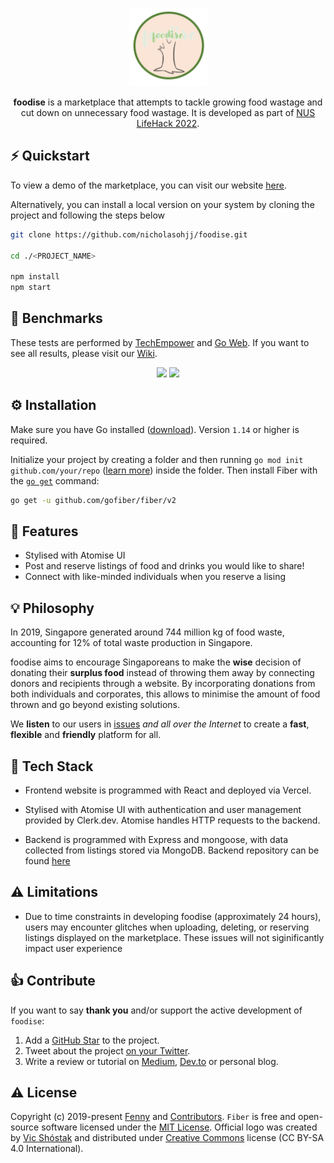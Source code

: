 <p align="center">
  <a href="https://foodise.vercel.app">
    <img alt="Fiber" height="125" src="./src/images/logo.png">
  </a>
  <br>
  
<p align="center">
<b>foodise</b> is a marketplace that attempts to tackle growing food wastage and cut down on unnecessary food wastage. It is developed as part of <a href="https://lifehack.nuscomputing.com/">NUS LifeHack 2022</a>.
</p>

## ⚡️ Quickstart

To view a demo of the marketplace, you can visit our website [here]("https://foodise.vercel.app").

Alternatively, you can install a local version on your system by cloning the project and following the steps below

```sh
git clone https://github.com/nicholasohjj/foodise.git

cd ./<PROJECT_NAME>

npm install
npm start

```

## 🤖 Benchmarks

These tests are performed by [TechEmpower](https://www.techempower.com/benchmarks/#section=data-r19&hw=ph&test=plaintext) and [Go Web](https://github.com/smallnest/go-web-framework-benchmark). If you want to see all results, please visit our [Wiki](https://docs.gofiber.io/extra/benchmarks).

<p float="left" align="middle">
  <img src="https://raw.githubusercontent.com/gofiber/docs/master/.gitbook/assets/benchmark-pipeline.png" width="49%">
  <img src="https://raw.githubusercontent.com/gofiber/docs/master/.gitbook/assets/benchmark_alloc.png" width="49%">
</p>

## ⚙️ Installation

Make sure you have Go installed ([download](https://go.dev/dl/)). Version `1.14` or higher is required.

Initialize your project by creating a folder and then running `go mod init github.com/your/repo` ([learn more](https://go.dev/blog/using-go-modules)) inside the folder. Then install Fiber with the [`go get`](https://pkg.go.dev/cmd/go/#hdr-Add_dependencies_to_current_module_and_install_them) command:

```bash
go get -u github.com/gofiber/fiber/v2
```

## 🎯 Features

-   Stylised with Atomise UI
- Post and reserve listings of food and drinks you would like to share!
- Connect with like-minded individuals when you reserve a lising
## 💡 Philosophy

In 2019, Singapore generated around 744 million kg of food waste, accounting for 12% of total waste production in Singapore. 

foodise aims to encourage Singaporeans to make the **wise** decision of donating their **surplus food** instead of throwing them away by connecting donors and recipients through a website. By incorporating donations from both individuals and corporates, this allows to minimise the amount of food thrown and go beyond existing solutions.

We **listen** to our users in [issues](https://github.com/nicholasohjj/foodise/issues) _and all over the Internet_ to create a **fast**, **flexible** and **friendly**  platform for all.

## 👀 Tech Stack
- Frontend website is programmed with React and deployed via Vercel.
- Stylised with Atomise UI with authentication and user management provided by Clerk.dev. Atomise handles HTTP requests to the backend.

- Backend is programmed with Express and mongoose, with data collected from listings stored via MongoDB. Backend repository can be found [here]("https://www.github.com/nicholasohjj/foodise-backend")

## ⚠️ Limitations
* Due to time constraints in developing foodise (approximately 24 hours), users may encounter glitches when uploading, deleting, or reserving listings displayed on the marketplace. These issues will not siginificantly impact user experience

                
## 👍 Contribute

If you want to say **thank you** and/or support the active development of `foodise`:

1. Add a [GitHub Star](https://github.com/nicholasohjj/foodise/stargazers) to the project.
2. Tweet about the project [on your Twitter](https://twitter.com/intent/tweet?text=Fiber%20is%20an%20Express%20inspired%20%23web%20%23framework%20built%20on%20top%20of%20Fasthttp%2C%20the%20fastest%20HTTP%20engine%20for%20%23Go.%20Designed%20to%20ease%20things%20up%20for%20%23fast%20development%20with%20zero%20memory%20allocation%20and%20%23performance%20in%20mind%20%F0%9F%9A%80%20https%3A%2F%2Fgithub.com%2Fgofiber%2Ffiber).
3. Write a review or tutorial on [Medium](https://medium.com/), [Dev.to](https://dev.to/) or personal blog.


## ⚠️ License

Copyright (c) 2019-present [Fenny](https://github.com/fenny) and [Contributors](https://github.com/gofiber/fiber/graphs/contributors). `Fiber` is free and open-source software licensed under the [MIT License](https://github.com/gofiber/fiber/blob/master/LICENSE). Official logo was created by [Vic Shóstak](https://github.com/koddr) and distributed under [Creative Commons](https://creativecommons.org/licenses/by-sa/4.0/) license (CC BY-SA 4.0 International).